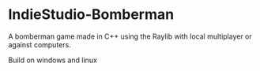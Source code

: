 # IndieStudio-Bomberman
A bomberman game made in C++ using the Raylib with local multiplayer or against computers.

Build on windows and linux
